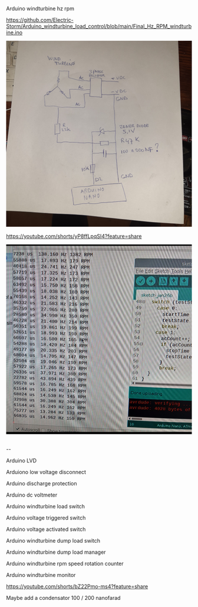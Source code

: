 
Arduino windturbine hz rpm 

https://github.com/Electric-Storm/Arduino_windturbine_load_control/blob/main/Final_Hz_RPM_windturbine.ino

<IMG SRC="https://raw.githubusercontent.com/Electric-Storm/Arduino_windturbine_load_control/main/20230126_181058.jpg">

https://youtube.com/shorts/yP8ffLpqSI4?feature=share

<img src="https://raw.githubusercontent.com/Electric-Storm/Arduino_windturbine_load_control/main/Screenshot_20230127-174449_Gallery.jpg">

##
--

Arduino LVD

Arduiono low voltage disconnect

Arduino discharge protection

Arduino dc voltmeter 

Arduino windturbine load switch

Arduino voltage triggered switch

Arduino voltage activated switch

Arduino windturbine dump load switch

Arduino windturbine dump load manager


Arduino windturbine rpm speed rotation counter





Arduino windturbine monitor

https://youtube.com/shorts/bZ22Pmo-ms4?feature=share

Maybe add a condensator 100 / 200 nanofarad

